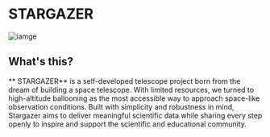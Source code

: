 # STARGAZER
![iamge](https://github.com/user-attachments/assets/afd355f0-546a-4b04-993a-31e59126a519)


## What's this?  
** STARGAZER** is a self-developed telescope project born from the dream of building a space telescope. 
With limited resources, we turned to high-altitude ballooning as the most accessible way to approach space-like observation conditions. 
Built with simplicity and robustness in mind, Stargazer aims to deliver meaningful scientific data while sharing every step openly to inspire and support the scientific and educational community.
